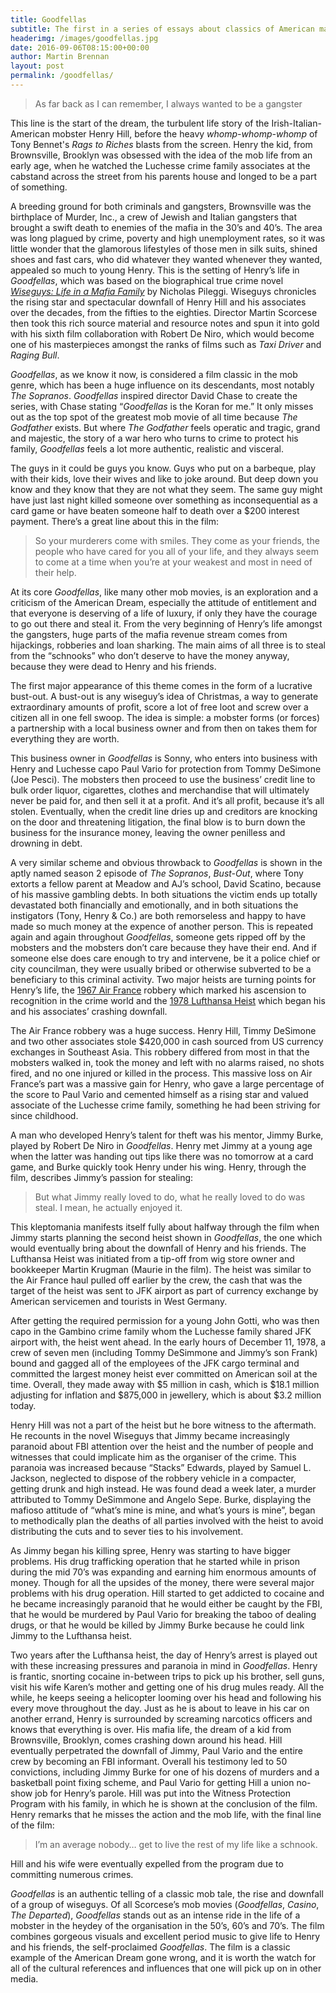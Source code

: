 ```yaml
---
title: Goodfellas
subtitle: The first in a series of essays about classics of American mafia films and one television program (The Sopranos)
headerimg: /images/goodfellas.jpg
date: 2016-09-06T08:15:00+00:00
author: Martin Brennan
layout: post
permalink: /goodfellas/
---
```


<blockquote class="hero"><p>As far back as I can remember, I always wanted to be a gangster</p></blockquote>

<span class="first-letter">T</span>his line is the start of the dream, the turbulent life story of the Irish-Italian-American mobster Henry Hill, before the heavy *whomp-whomp-whomp* of Tony Bennet's *Rags to Riches* blasts from the screen. Henry the kid, from Brownsville, Brooklyn was obsessed with the idea of the mob life from an early age, when he watched the Luchesse crime family associates at the cabstand across the street from his parents house and longed to be a part of something.

A breeding ground for both criminals and gangsters, Brownsville was the birthplace of Murder, Inc., a crew of Jewish and Italian gangsters that brought a swift death to enemies of the mafia in the 30’s and 40’s. The area was long plagued by crime, poverty and high unemployment rates, so it was little wonder that the glamorous lifestyles of those men in silk suits, shined shoes and fast cars, who did whatever they wanted whenever they wanted, appealed so much to young Henry.
This is the setting of Henry’s life in *Goodfellas*, which was based on the biographical true crime novel [*Wiseguys: Life in a Mafia Family*](http://www.goodreads.com/book/show/158141.Wiseguy) by Nicholas Pileggi. Wiseguys chronicles the rising star and spectacular downfall of Henry Hill and his associates over the decades, from the fifties to the eighties. Director Martin Scorcese then took this rich source material and resource notes and spun it into gold with his sixth film collaboration with Robert De Niro, which would become one of his masterpieces amongst the ranks of films such as *Taxi Driver* and *Raging Bull*.

*Goodfellas*, as we know it now, is considered a film classic in the mob genre, which has been a huge influence on its descendants, most notably *The Sopranos*. *Goodfellas* inspired director David Chase to create the series, with Chase stating “*Goodfellas* is the Koran for me.” It only misses out as the top spot of the greatest mob movie of all time because *The Godfather* exists. But where *The Godfather* feels operatic and tragic, grand and majestic, the story of a war hero who turns to crime to protect his family, *Goodfellas* feels a lot more authentic, realistic and visceral.

The guys in it could be guys you know. Guys who put on a barbeque, play with their kids, love their wives and like to joke around. But deep down you know and they know that they are not what they seem. The same guy might have just last night killed someone over something as inconsequential as a card game or have beaten someone half to death over a $200 interest payment. There’s a great line about this in the film:

> So your murderers come with smiles. They come as your friends, the people who have cared for you all of your life, and they always seem to come at a time when you’re at your weakest and most in need of their help.

At its core *Goodfellas*, like many other mob movies, is an exploration and a criticism of the American Dream, especially the attitude of entitlement and that everyone is deserving of a life of luxury, if only they have the courage to go out there and steal it. From the very beginning of Henry’s life amongst the gangsters, huge parts of the mafia revenue stream comes from hijackings, robberies and loan sharking. The main aims of all three is to steal from the “schnooks” who don’t deserve to have the money anyway, because they were dead to Henry and his friends.

The first major appearance of this theme comes in the form of a lucrative bust-out. A bust-out is any wiseguy’s idea of Christmas, a way to generate extraordinary amounts of profit, score a lot of free loot and screw over a citizen all in one fell swoop. The idea is simple: a mobster forms (or forces) a partnership with a local business owner and from then on takes them for everything they are worth.

This business owner in *Goodfellas* is Sonny, who enters into business with Henry and Luchesse capo Paul Vario for protection from Tommy DeSimone (Joe Pesci). The mobsters then proceed to use the business’ credit line to bulk order liquor, cigarettes, clothes and merchandise that will ultimately never be paid for, and then sell it at a profit. And it’s all profit, because it’s all stolen. Eventually, when the credit line dries up and creditors are knocking on the door and threatening litigation, the final blow is to burn down the business for the insurance money, leaving the owner penilless and drowning in debt.

A very similar scheme and obvious throwback to *Goodfellas* is shown in the aptly named season 2 episode of *The Sopranos*, *Bust-Out*, where Tony extorts a fellow parent at Meadow and AJ’s school, David Scatino, because of his massive gambling debts. In both situations the victim ends up totally devastated both financially and emotionally, and in both situations the instigators (Tony, Henry & Co.) are both remorseless and happy to have made so much money at the expence of another person.
This is repeated again and again throughout *Goodfellas*, someone gets ripped off by the mobsters and the mobsters don’t care because they have their end. And if someone else does care enough to try and intervene, be it a police chief or city councilman, they were usually bribed or otherwise subverted to be a beneficiary to this criminal activity. Two major heists are turning points for Henry’s life, the [1967 Air France](https://en.wikipedia.org/wiki/Air_France_robbery) robbery which marked his ascension to recognition in the crime world and the [1978 Lufthansa Heist](https://en.wikipedia.org/wiki/Lufthansa_heist) which began his and his associates’ crashing downfall.

The Air France robbery was a huge success. Henry Hill, Timmy DeSimone and two other associates stole $420,000 in cash sourced from US currency exchanges in Southeast Asia. This robbery differed from most in that the mobsters walked in, took the money and left with no alarms raised, no shots fired, and no one injured or killed in the process. This massive loss on Air France’s part was a massive gain for Henry, who gave a large percentage of the score to Paul Vario and cemented himself as a rising star and valued associate of the Luchesse crime family, something he had been striving for since childhood.

A man who developed Henry’s talent for theft was his mentor, Jimmy Burke, played by Robert De Niro in *Goodfellas*. Henry met Jimmy at a young age when the latter was handing out tips like there was no tomorrow at a card game, and Burke quickly took Henry under his wing. Henry, through the film, describes Jimmy’s passion for stealing:

> But what Jimmy really loved to do, what he really loved to do was steal. I mean, he actually enjoyed it.

This kleptomania manifests itself fully about halfway through the film when Jimmy starts planning the second heist shown in *Goodfellas*, the one which would eventually bring about the downfall of Henry and his friends. The Lufthansa Heist was initiated from a tip-off from wig store owner and bookkeeper Martin Krugman (Maurie in the film). The heist was similar to the Air France haul pulled off earlier by the crew, the cash that was the target of the heist was sent to JFK airport as part of currency exchange by American servicemen and tourists in West Germany.

After getting the required permission for a young John Gotti, who was then capo in the Gambino crime family whom the Luchesse family shared JFK airport with, the heist went ahead. In the early hours of December 11, 1978, a crew of seven men (including Tommy DeSimmone and Jimmy’s son Frank) bound and gagged all of the employees of the JFK cargo terminal and committed the largest money heist ever committed on American soil at the time. Overall, they made away with $5 million in cash, which is $18.1 million adjusting for inflation and $875,000 in jewellery, which is about $3.2 million today.

Henry Hill was not a part of the heist but he bore witness to the aftermath. He recounts in the novel Wiseguys that Jimmy became increasingly paranoid about FBI attention over the heist and the number of people and witnesses that could implicate him as the organiser of the crime. This paranoia was increased because “Stacks” Edwards, played by Samuel L. Jackson, neglected to dispose of the robbery vehicle in a compacter, getting drunk and high instead. He was found dead a week later, a murder attributed to Tommy DeSimmone and Angelo Sepe. Burke, displaying the mafioso attitude of “what’s mine is mine, and what’s yours is mine”, began to methodically plan the deaths of all parties involved with the heist to avoid distributing the cuts and to sever ties to his involvement.

As Jimmy began his killing spree, Henry was starting to have bigger problems. His drug trafficking operation that he started while in prison during the mid 70’s was expanding and earning him enormous amounts of money. Though for all the upsides of the money, there were several major problems with his drug operation. Hill started to get addicted to cocaine and he became increasingly paranoid that he would either be caught by the FBI, that he would be murdered by Paul Vario for breaking the taboo of dealing drugs, or that he would be killed by Jimmy Burke because he could link Jimmy to the Lufthansa heist.

Two years after the Lufthansa heist, the day of Henry’s arrest is played out with these increasing pressures and paranoia in mind in *Goodfellas*. Henry is frantic, snorting cocaine in-between trips to pick up his brother, sell guns, visit his wife Karen’s mother and getting one of his drug mules ready. All the while, he keeps seeing a helicopter looming over his head and following his every move throughout the day. Just as he is about to leave in his car on another errand, Henry is surrounded by screaming narcotics officers and knows that everything is over. His mafia life, the dream of a kid from Brownsville, Brooklyn, comes crashing down around his head.
Hill eventually perpetrated the downfall of Jimmy, Paul Vario and the entire crew by becoming an FBI informant. Overall his testimony led to 50 convictions, including Jimmy Burke for one of his dozens of murders and a basketball point fixing scheme, and Paul Vario for getting Hill a union no-show job for Henry’s parole. Hill was put into the Witness Protection Program with his family, in which he is shown at the conclusion of the film. Henry remarks that he misses the action and the mob life, with the final line of the film:

> I’m an average nobody… get to live the rest of my life like a schnook.

Hill and his wife were eventually expelled from the program due to committing numerous crimes.

*Goodfellas* is an authentic telling of a classic mob tale, the rise and downfall of a group of wiseguys. Of all Scorcese’s mob movies (*Goodfellas*, *Casino*, *The Departed*), *Goodfellas* stands out as an intense ride in the life of a mobster in the heydey of the organisation in the 50’s, 60’s and 70’s. The film combines gorgeous visuals and excellent period music to give life to Henry and his friends, the self-proclaimed *Goodfellas*. The film is a classic example of the American Dream gone wrong, and it is worth the watch for all of the cultural references and influences that one will pick up on in other media.
